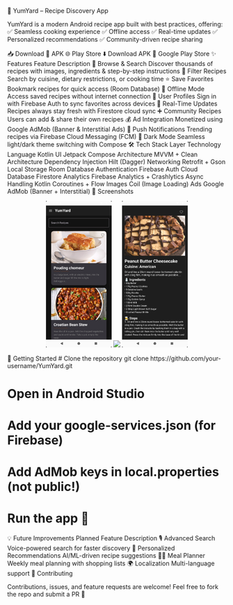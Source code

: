 🍲 YumYard – Recipe Discovery App

YumYard is a modern Android recipe app built with best practices, offering:
✅ Seamless cooking experience
✅ Offline access
✅ Real-time updates
✅ Personalized recommendations
✅ Community-driven recipe sharing

📥 Download
📱 APK	🌐 Play Store
⬇️ Download APK
	🚀 Google Play Store
✨ Features
Feature	Description
🔎 Browse & Search	Discover thousands of recipes with images, ingredients & step-by-step instructions
🍴 Filter Recipes	Search by cuisine, dietary restrictions, or cooking time
⭐ Save Favorites	Bookmark recipes for quick access (Room Database)
📶 Offline Mode	Access saved recipes without internet connection
👤 User Profiles	Sign in with Firebase Auth to sync favorites across devices
🔄 Real-Time Updates	Recipes always stay fresh with Firestore cloud sync
➕ Community Recipes	Users can add & share their own recipes
💰 Ad Integration	Monetized using Google AdMob (Banner & Interstitial Ads)
📩 Push Notifications	Trending recipes via Firebase Cloud Messaging (FCM)
🌙 Dark Mode	Seamless light/dark theme switching with Compose
🛠 Tech Stack
Layer	Technology
Language	Kotlin
UI	Jetpack Compose
Architecture	MVVM + Clean Architecture
Dependency Injection	Hilt (Dagger)
Networking	Retrofit + Gson
Local Storage	Room Database
Authentication	Firebase Auth
Cloud Database	Firestore
Analytics	Firebase Analytics + Crashlytics
Async Handling	Kotlin Coroutines + Flow
Images	Coil (Image Loading)
Ads	Google AdMob (Banner + Interstitial)
📸 Screenshots
<p align="center"> <img src="screenshots/home.png" width="30%" /> <img src="screenshots/search.png" width="30%" /> <img src="screenshots/details.png" width="30%" /> </p>
🚀 Getting Started
# Clone the repository
git clone https://github.com/your-username/YumYard.git

# Open in Android Studio

# Add your google-services.json (for Firebase)

# Add AdMob keys in local.properties (not public!)

# Run the app 🚀

💡 Future Improvements
Planned Feature	Description
🎙️ Advanced Search	Voice-powered search for faster discovery
🤖 Personalized Recommendations	AI/ML-driven recipe suggestions
🧑‍🍳 Meal Planner	Weekly meal planning with shopping lists
🌍 Localization	Multi-language support
🤝 Contributing

Contributions, issues, and feature requests are welcome!
Feel free to fork the repo and submit a PR 🚀
